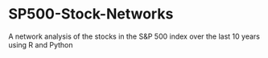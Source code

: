 # SP500-Stock-Networks
A network analysis of the stocks in the S&amp;P 500 index over the last 10 years using R and Python
